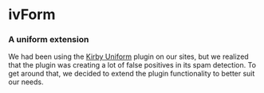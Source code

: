 # ivForm

### A uniform extension

We had been using the [Kirby Uniform](https://github.com/mzur/kirby-uniform) plugin on our sites, but we realized that the plugin was creating a lot of false positives in its spam detection. To get around that, we decided to extend the plugin functionality to better suit our needs.
